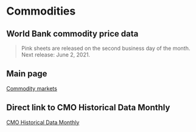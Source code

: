 # Commodities

## World Bank commodity price data

> Pink sheets are released on the second business day of the month. Next release: June 2, 2021.

## Main page

[Commodity markets](https://www.worldbank.org/en/research/commodity-markets)

## Direct link to CMO Historical Data Monthly

[CMO Historical Data Monthly](https://thedocs.worldbank.org/en/doc/5d903e848db1d1b83e0ec8f744e55570-0350012021/related/CMO-Historical-Data-Monthly.xlsx)
